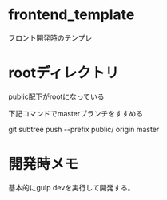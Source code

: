 # frontend_template
フロント開発時のテンプレ

# rootディレクトリ
public配下がrootになっている

下記コマンドでmasterブランチをすすめる

git subtree push --prefix public/ origin master

# 開発時メモ
基本的にgulp devを実行して開発する。

